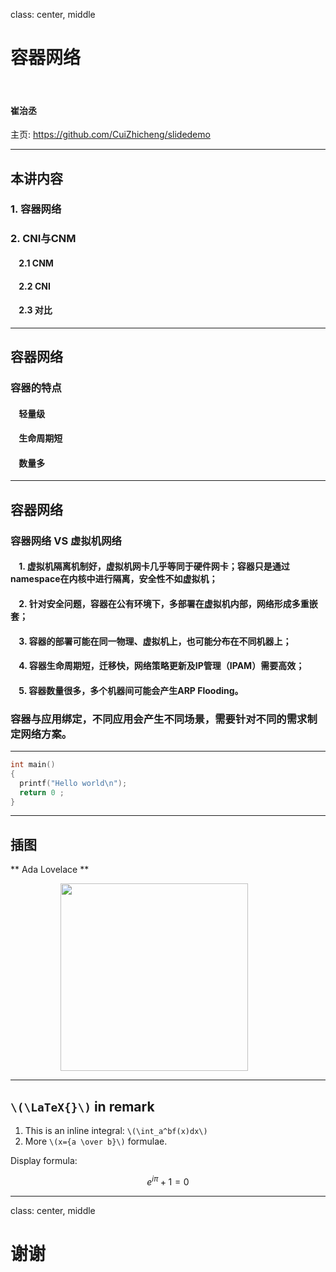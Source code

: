 class: center, middle

# 容器网络

&nbsp;
&nbsp;

#### 崔治丞   

主页: https://github.com/CuiZhicheng/slidedemo

---

## 本讲内容

### 1. 容器网络

### 2. CNI与CNM

#### &nbsp; &nbsp; 2.1 CNM
#### &nbsp; &nbsp; 2.2 CNI
#### &nbsp; &nbsp; 2.3 对比

---

## 容器网络

### 容器的特点

#### &nbsp; &nbsp; 轻量级
#### &nbsp; &nbsp; 生命周期短
#### &nbsp; &nbsp; 数量多

---

## 容器网络

### 容器网络 VS 虚拟机网络

#### &nbsp; &nbsp; 1. 虚拟机隔离机制好，虚拟机网卡几乎等同于硬件网卡；容器只是通过namespace在内核中进行隔离，安全性不如虚拟机；
#### &nbsp; &nbsp; 2. 针对安全问题，容器在公有环境下，多部署在虚拟机内部，网络形成多重嵌套；
#### &nbsp; &nbsp; 3. 容器的部署可能在同一物理、虚拟机上，也可能分布在不同机器上；
#### &nbsp; &nbsp; 4. 容器生命周期短，迁移快，网络策略更新及IP管理（IPAM）需要高效；
#### &nbsp; &nbsp; 5. 容器数量很多，多个机器间可能会产生ARP Flooding。

### 容器与应用绑定，不同应用会产生不同场景，需要针对不同的需求制定网络方案。

---

```c
int main()
{
  printf("Hello world\n");
  return 0 ;
}
```

---

## 插图

** Ada Lovelace **

<img src="https://upload.wikimedia.org/wikipedia/commons/9/95/Ada_Lovelace_color.svg" width=300 style="margin: 0px 80px">

---

## `\(\LaTeX{}\)` in remark


1. This is an inline integral: `\(\int_a^bf(x)dx\)`
2. More `\(x={a \over b}\)` formulae.

Display formula:

$$e^{i\pi} + 1 = 0$$

---

class: center, middle

# 谢谢
